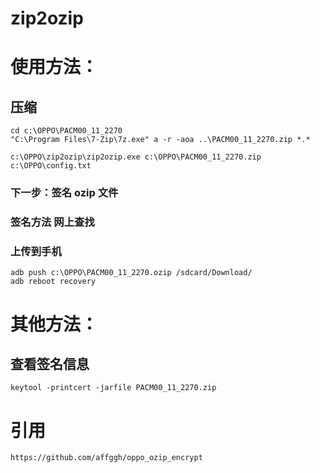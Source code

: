 # zip2ozip

# 使用方法：  
## 压缩  
  `cd c:\OPPO\PACM00_11_2270`  
  `"C:\Program Files\7-Zip\7z.exe" a -r -aoa ..\PACM00_11_2270.zip *.*`  

  `c:\OPPO\zip2ozip\zip2ozip.exe c:\OPPO\PACM00_11_2270.zip c:\OPPO\config.txt`
###  下一步：签名 ozip 文件
  ### 签名方法 网上查找
  ### 上传到手机
  `adb push c:\OPPO\PACM00_11_2270.ozip /sdcard/Download/`  
  `adb reboot recovery`  

# 其他方法：
## 查看签名信息
  `keytool -printcert -jarfile PACM00_11_2270.zip`
  
# 引用
`https://github.com/affggh/oppo_ozip_encrypt`
